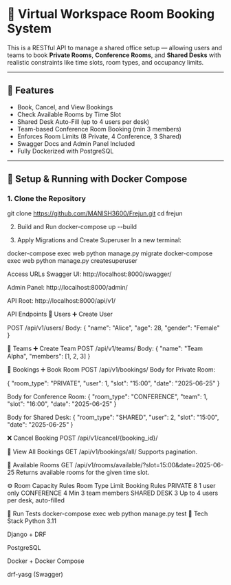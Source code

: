 # 🏢 Virtual Workspace Room Booking System

This is a RESTful API to manage a shared office setup — allowing users and teams to book **Private Rooms**, **Conference Rooms**, and **Shared Desks** with realistic constraints like time slots, room types, and occupancy limits.

---

## 🚀 Features

- Book, Cancel, and View Bookings
- Check Available Rooms by Time Slot
- Shared Desk Auto-Fill (up to 4 users per desk)
- Team-based Conference Room Booking (min 3 members)
- Enforces Room Limits (8 Private, 4 Conference, 3 Shared)
- Swagger Docs and Admin Panel Included
- Fully Dockerized with PostgreSQL

---



## 🐳 Setup & Running with Docker Compose

### 1. Clone the Repository

git clone https://github.com/MANISH3600/Frejun.git
cd frejun

2. Build and Run
docker-compose up --build


3. Apply Migrations and Create Superuser
In a new terminal:

docker-compose exec web python manage.py migrate
docker-compose exec web python manage.py createsuperuser


Access URLs
Swagger UI: http://localhost:8000/swagger/

Admin Panel: http://localhost:8000/admin/

API Root: http://localhost:8000/api/v1/





API Endpoints
📌 Users
➕ Create User

POST /api/v1/users/
Body:
{
  "name": "Alice",
  "age": 28,
  "gender": "Female"
}

👥 Teams
➕ Create Team
POST /api/v1/teams/
Body:
{
  "name": "Team Alpha",
  "members": [1, 2, 3]
}


📅 Bookings
➕ Book Room
POST /api/v1/bookings/
Body for Private Room:

{
  "room_type": "PRIVATE",
  "user": 1,
  "slot": "15:00",
  "date": "2025-06-25"
}

Body for Conference Room:
{
  "room_type": "CONFERENCE",
  "team": 1,
  "slot": "16:00",
  "date": "2025-06-25"
}

Body for Shared Desk:
{
  "room_type": "SHARED",
  "user": 2,
  "slot": "15:00",
  "date": "2025-06-25"
}


❌ Cancel Booking
POST /api/v1/cancel/{booking_id}/


📖 View All Bookings
GET /api/v1/bookings/all/
Supports pagination.

🏢 Available Rooms
GET /api/v1/rooms/available/?slot=15:00&date=2025-06-25
Returns available rooms for the given time slot.

⚙️ Room Capacity Rules
Room Type	Limit	Booking Rules
PRIVATE	8	1 user only
CONFERENCE	4	Min 3 team members
SHARED DESK	3	Up to 4 users per desk, auto-filled




🧪 Run Tests
docker-compose exec web python manage.py test
📌 Tech Stack
Python 3.11

Django + DRF

PostgreSQL

Docker + Docker Compose

drf-yasg (Swagger)



